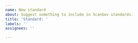 ```yaml
---
name: New standard
about: Suggest something to include in ScanGov standards.
title: 'Standard: '
labels: ''
assignees: ''

---
```



